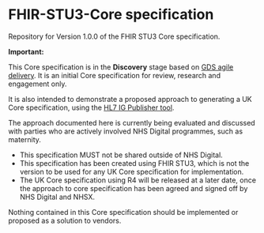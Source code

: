 # FHIR-STU3-Core specification

Repository for Version 1.0.0 of the FHIR STU3 Core specification.

**Important:**

This Core specification is in the **Discovery** stage based on <a href="https://www.gov.uk/service-manual/agile-delivery" target="_blank">GDS agile delivery</a>. It is an initial Core specification for review, research and engagement only. 

It is also intended to demonstrate a proposed approach to generating a UK Core specification, using the <a href="https://wiki.hl7.org/index.php?title=IG_Publisher_Documentation" target="_blank">HL7 IG Publisher tool</a>.

The approach documented here is currently being evaluated and discussed with parties who are actively involved NHS Digital programmes, such as maternity.

- This specification MUST not be shared outside of NHS Digital.
- This specification has been created using FHIR STU3, which is not the version to be used for any UK Core specification for implementation.
- The UK Core specification using R4 will be released at a later date, once the approach to core specification has been agreed and signed off by NHS Digital and NHSX. 

Nothing contained in this Core specification should be implemented or proposed as a solution to vendors. 
